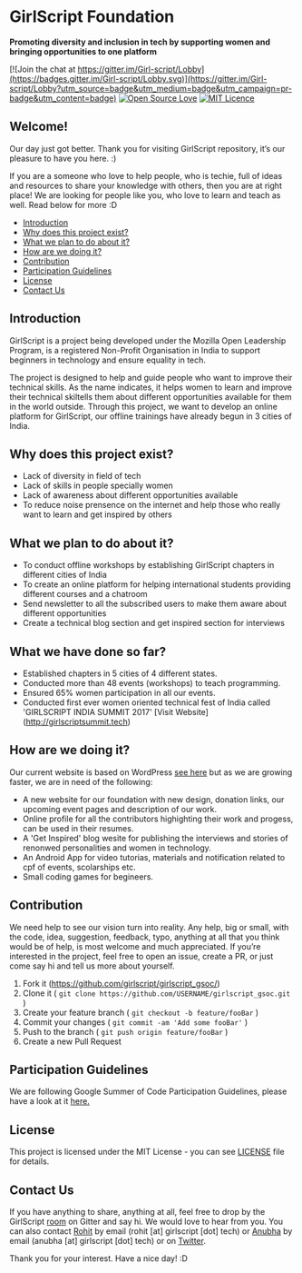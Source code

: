 
# GirlScript Foundation

**Promoting diversity and inclusion in tech by supporting women and bringing opportunities to one platform**
 
  [![Join the chat at https://gitter.im/Girl-script/Lobby](https://badges.gitter.im/Girl-script/Lobby.svg)](https://gitter.im/Girl-script/Lobby?utm_source=badge&utm_medium=badge&utm_campaign=pr-badge&utm_content=badge)
  [![Open Source Love](https://badges.frapsoft.com/os/v1/open-source.png?v=103)](https://github.com/ellerbrock/open-source-badges/)
[![MIT Licence](https://badges.frapsoft.com/os/mit/mit.png?v=103)](https://opensource.org/licenses/mit-license.php)

## Welcome! 
Our day just got better. Thank you for visiting GirlScript repository, it’s our pleasure to have you here. :)

If you are a someone who love to help people, who is techie, full of ideas and resources to share your knowledge with others, then you are at right place! We are looking for people like you, who love to learn and teach as well. Read below for more :D

* [Introduction](#introduction)
* [Why does this project exist?](#why-does-this-project-exist)
* [What we plan to do about it?](#what-we-plan-to-do-about-it)
* [How are we doing it?](#how-are-we-doing-it)
* [Contribution](#contribution)
* [Participation Guidelines](#participation-guidelines)
* [License](#license)
* [Contact Us](#contact-us)

## Introduction
GirlScript is a project being developed under the Mozilla Open Leadership Program, is a registered Non-Profit Organisation in India to support beginners in technology and ensure equality in tech.

The project is designed to help and guide people who want to improve their technical skills. As the name indicates, it helps women to learn and improve their technical skiltells them about different opportunities available for them in the world outside. Through this project, we want to develop an online platform for GirlScript, our offline trainings have already begun in 3 cities of India.

## Why does this project exist?
- Lack of diversity in field of tech
- Lack of skills in people specially women
- Lack of awareness about different opportunities available
- To reduce noise prensence on the internet and help those who really want to learn and get inspired by others

## What we plan to do about it?
- To conduct offline workshops by establishing GirlScript chapters in different cities of India
- To create an online platform for helping international students providing different courses and a chatroom 
- Send newsletter to all the subscribed users to make them aware about different opportunities
- Create a technical blog section and get inspired section for interviews

## What we have done so far?
- Established chapters in 5 cities of 4 different states.
- Conducted more than 48 events (workshops) to teach programming.
- Ensured 65% women participation in all our events.
- Conducted first ever women oriented technical fest of India called 'GIRLSCRIPT INDIA SUMMIT 2017' [Visit Website]
(http://girlscriptsummit.tech)

## How are we doing it?
Our current website is based on WordPress [see here](http://girlscript.org) but as we are growing faster, we are in need of the following:
- A new website for our foundation with new design, donation links, our upcoming event pages and description of our work.
- Online profile for all the contributors highighting their work and progess, can be used in their resumes.
- A 'Get Inspired' blog wesite for publishing the interviews and stories of renonwed personalities and women in  technology.
- An Android App for video tutorias, materials and notification related to cpf of events, scolarships etc.
- Small coding games for begineers.

## Contribution
We need help to see our vision turn into reality. Any help, big or small, with the code, idea, suggestion, feedback, typo, anything at all that you think would be of help, is most welcome and much appreciated.
If you’re interested in the project, feel free to open an issue, create a PR, or just come say hi and tell us more about yourself.
1. Fork it (<https://github.com/girlscript/girlscript_gsoc/>)
2. Clone it ( `git clone https://github.com/USERNAME/girlscript_gsoc.git` )
3. Create your feature branch ( `git checkout -b feature/fooBar` )
4. Commit your changes ( `git commit -am 'Add some fooBar'` )
5. Push to the branch ( `git push origin feature/fooBar` )
6. Create a new Pull Request

## Participation Guidelines
We are following Google Summer of Code Participation Guidelines, please have a look at it [here.](https://summerofcode.withgoogle.com/rules/) 

## License
This project is licensed under the MIT License - you can see [LICENSE](https://github.com/girlscript/girlscript-gsoc/blob/master/LICENSE) file for details.

## Contact Us
If you have anything to share, anything at all, feel free to drop by the GirlScript [room](https://gitter.im/Girl-script/Lobby#) on Gitter and say hi. We would love to hear from you. You can also contact [Rohit](https://github.com/rowhitswami) by email (rohit [at] girlscript [dot] tech) or [Anubha](https://github.com/anubhamane) by email (anubha [at] girlscript [dot] tech) or on [Twitter](https://twitter.com/girlscript1).

Thank you for your interest. Have a nice day! :D



